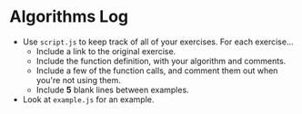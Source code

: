 # Algorithms Log

* Use `script.js` to keep track of all of your exercises. For each exercise...
  * Include a link to the original exercise.
  * Include the function definition, with your algorithm and comments.
  * Include a few of the function calls, and comment them out when you're not using them.
  * Include **5** blank lines between examples.
* Look at `example.js` for an example.